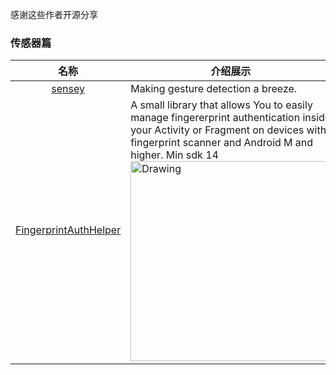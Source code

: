 感谢这些作者开源分享
### 传感器篇
名称  | 介绍展示
:---: | --- 
[sensey](https://github.com/nisrulz/sensey)  |  Making gesture detection a breeze.
[FingerprintAuthHelper](https://github.com/pro100svitlo/FingerprintAuthHelper)  |  A small library that allows You to easily manage fingererprint authentication inside your Activity or Fragment on devices with fingerprint scanner and Android M and higher. Min sdk 14 <img src="https://github.com/pro100svitlo/FingerprintAuthHelper/raw/master/screenshots/sc_0.png" alt="Drawing" width="320px" />
